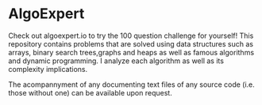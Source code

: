 # AlgoExpert
Check out algoexpert.io to try the 100 question challenge for yourself! This repository contains problems that are solved using data structures such as arrays, binary search trees,graphs and heaps as well as famous algorithms and dynamic programming. I analyze each algorithm as well as its complexity implications.

The acompannyment of any documenting text files of any source code (i.e. those without one) can be available upon request.
